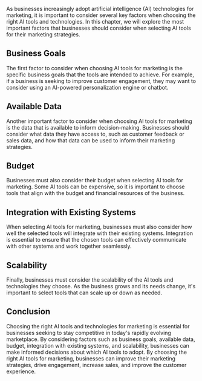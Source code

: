 
As businesses increasingly adopt artificial intelligence (AI) technologies for marketing, it is important to consider several key factors when choosing the right AI tools and technologies. In this chapter, we will explore the most important factors that businesses should consider when selecting AI tools for their marketing strategies.

Business Goals
--------------

The first factor to consider when choosing AI tools for marketing is the specific business goals that the tools are intended to achieve. For example, if a business is seeking to improve customer engagement, they may want to consider using an AI-powered personalization engine or chatbot.

Available Data
--------------

Another important factor to consider when choosing AI tools for marketing is the data that is available to inform decision-making. Businesses should consider what data they have access to, such as customer feedback or sales data, and how that data can be used to inform their marketing strategies.

Budget
------

Businesses must also consider their budget when selecting AI tools for marketing. Some AI tools can be expensive, so it is important to choose tools that align with the budget and financial resources of the business.

Integration with Existing Systems
---------------------------------

When selecting AI tools for marketing, businesses must also consider how well the selected tools will integrate with their existing systems. Integration is essential to ensure that the chosen tools can effectively communicate with other systems and work together seamlessly.

Scalability
-----------

Finally, businesses must consider the scalability of the AI tools and technologies they choose. As the business grows and its needs change, it's important to select tools that can scale up or down as needed.

Conclusion
----------

Choosing the right AI tools and technologies for marketing is essential for businesses seeking to stay competitive in today's rapidly evolving marketplace. By considering factors such as business goals, available data, budget, integration with existing systems, and scalability, businesses can make informed decisions about which AI tools to adopt. By choosing the right AI tools for marketing, businesses can improve their marketing strategies, drive engagement, increase sales, and improve the customer experience.
